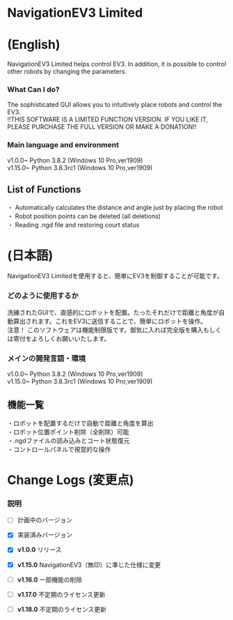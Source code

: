 # NavigationEV3 Limited
# (English)
NavigationEV3 Limited helps control EV3. In addition, it is possible to control other robots by changing the parameters.

### What Can I do?  
The sophisticated GUI allows you to intuitively place robots and control the EV3.  
!!THIS SOFTWARE IS A LIMITED FUNCTION VERSION. IF YOU LIKE IT, PLEASE PURCHASE THE FULL VERSION OR MAKE A DONATION!!

### Main language and environment  
v1.0.0~ Python 3.8.2 (Windows 10 Pro,ver1909)  
v1.15.0~ Python 3.8.3rc1 (Windows 10 Pro,ver1909)


## List of Functions
・ Automatically calculates the distance and angle just by placing the robot  
・ Robot position points can be deleted (all deletions)  
・ Reading .ngd file and restoring court status  


# (日本語)
NavigationEV3 Limitedを使用すると、簡単にEV3を制御することが可能です。

### どのように使用するか  
洗練されたGUIで、直感的にロボットを配置。たったそれだけで距離と角度が自動算出されます。これをEV3に送信することで、簡単にロボットを操作。  
注意！ このソフトウェアは機能制限版です。御気に入れば完全版を購入もしくは寄付をよろしくお願いいたします。

### メインの開発言語・環境  
v1.0.0~ Python 3.8.2 (Windows 10 Pro,ver1909)  
v1.15.0~ Python 3.8.3rc1 (Windows 10 Pro,ver1909)

## 機能一覧
・ロボットを配置するだけで自動で距離と角度を算出  
・ロボット位置ポイント削除（全削除）可能    
・.ngdファイルの読み込みとコート状態復元  
・コントロールパネルで視覚的な操作  


# Change Logs (変更点)  
### 説明
- [ ] 計画中のバージョン
- [x] 実装済みバージョン    


- [x] **v1.0.0** リリース
- [x] **v1.15.0** NavigationEV3（無印）に準じた仕様に変更
- [ ] **v1.16.0** 一部機能の削除
- [ ] **v1.17.0** 不定期のライセンス更新
- [ ] **v1.18.0** 不定期のライセンス更新
